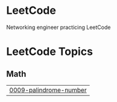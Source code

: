 # LeetCode
Networking engineer practicing LeetCode

<!---LeetCode Topics Start-->
# LeetCode Topics
## Math
|  |
| ------- |
| [0009-palindrome-number](https://github.com/sakshii-patiil/LeetCode/tree/master/0009-palindrome-number) |
<!---LeetCode Topics End-->